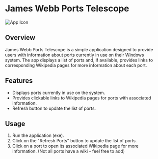 # James Webb Ports Telescope

![App Icon](icon.ico)

## Overview
James Webb Ports Telescope is a simple application designed to provide users with information about ports currently in use on their Windows system. The app displays a list of ports and, if available, provides links to corresponding Wikipedia pages for more information about each port.

## Features
- Displays ports currently in use on the system.
- Provides clickable links to Wikipedia pages for ports with associated information.
- Refresh button to update the list of ports.

## Usage
1. Run the application (exe).
2. Click on the "Refresh Ports" button to update the list of ports.
3. Click on a port to open its associated Wikipedia page for more information. (Not all ports have a wiki - feel free to add)
